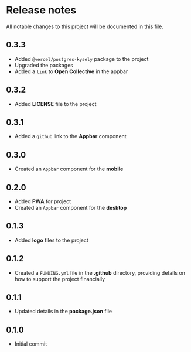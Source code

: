 # Release notes
All notable changes to this project will be documented in this file.

## 0.3.3
- Added `@vercel/postgres-kysely` package to the project
- Upgraded the packages
- Added a `link` to **Open Collective** in the appbar

## 0.3.2
- Added **LICENSE** file to the project

## 0.3.1
- Added a `github` link to the **Appbar** component

## 0.3.0
- Created an `Appbar` component for the **mobile**

## 0.2.0
- Added **PWA** for project
- Created an `Appbar` component for the **desktop**

## 0.1.3
- Added **logo** files to the project

## 0.1.2
- Created a `FUNDING.yml` file in the **.github** directory, providing details on how to support the project financially

## 0.1.1
- Updated details in the **package.json** file

## 0.1.0
- Initial commit
